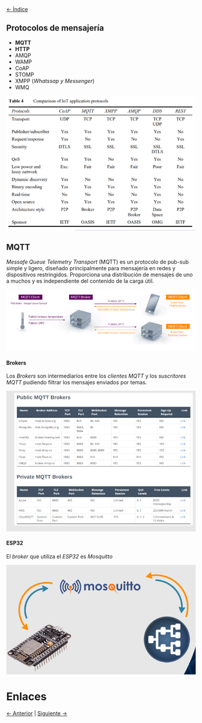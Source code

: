 [<- Índice](../Internet%20of%20Things%20(IoT).md)

## Protocolos de mensajería

- **MQTT**
- **HTTP**
- AMQP
- WAMP
- CoAP
- STOMP
- XMPP (*Whatssap y Messenger*)
- WMQ

![comparacionProtocolos.png](imagenes/comparacionProtocolos.png)

## MQTT

*Messafe Queue Telemetry Transport* (MQTT) es un protocolo de pub-sub simple y ligero, diseñado principalmente para mensajería en redes y dispositivos restringidos. Proporciona una distribución de mensajes de uno a muchos y es independiente del contenido de la carga útil.

![mqtt.png](imagenes/mqtt.png)

#### Brokers

Los *Brokers* son intermediarios entre los *clientes MQTT* y los *suscritores MQTT* pudiendo filtrar los mensajes enviados por temas.

![brokersMqtt.png](imagenes/brokersMqtt.png)

#### ESP32

El *broker* que utiliza el *ESP32* es *Mosquitto*

![mosquitto.png](imagenes/mosquitto.png)

# Enlaces

[<- Anterior](Codigos%20avanzados%20HTTP.md) | [Siguiente ->](Codigos%20MQTT.md)